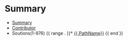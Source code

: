 # Summary
      
  * [Summary](SUMMARY-LIST.md)
  * [Contributor](CONTRIBUTOR.md)
  * Soutions(1-976)
      {{ range . }}* [{{.PathName}}](./src/{{.PathName}}/README.md)
      {{ end }}
